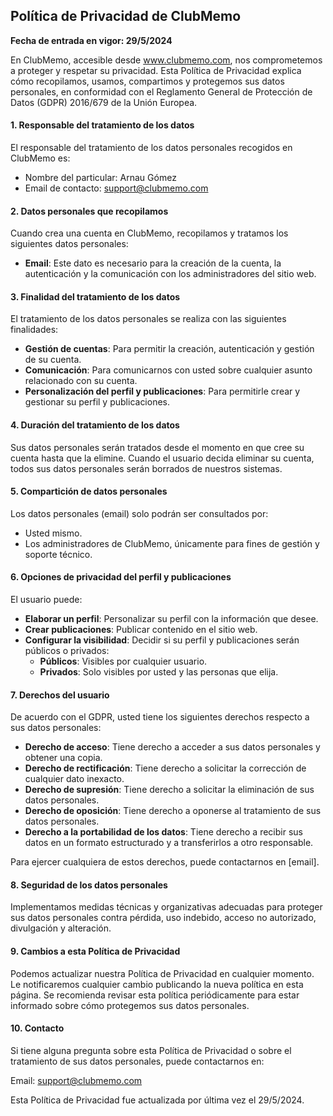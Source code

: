 ## Política de Privacidad de ClubMemo

**Fecha de entrada en vigor: 29/5/2024**

En ClubMemo, accesible desde www.clubmemo.com, nos comprometemos a proteger y respetar su privacidad. Esta Política de Privacidad explica cómo recopilamos, usamos, compartimos y protegemos sus datos personales, en conformidad con el Reglamento General de Protección de Datos (GDPR) 2016/679 de la Unión Europea.

#### 1. Responsable del tratamiento de los datos

El responsable del tratamiento de los datos personales recogidos en ClubMemo es:
- Nombre del particular: Arnau Gómez
- Email de contacto: support@clubmemo.com

#### 2. Datos personales que recopilamos

Cuando crea una cuenta en ClubMemo, recopilamos y tratamos los siguientes datos personales:
- **Email**: Este dato es necesario para la creación de la cuenta, la autenticación y la comunicación con los administradores del sitio web.

#### 3. Finalidad del tratamiento de los datos

El tratamiento de los datos personales se realiza con las siguientes finalidades:
- **Gestión de cuentas**: Para permitir la creación, autenticación y gestión de su cuenta.
- **Comunicación**: Para comunicarnos con usted sobre cualquier asunto relacionado con su cuenta.
- **Personalización del perfil y publicaciones**: Para permitirle crear y gestionar su perfil y publicaciones.

#### 4. Duración del tratamiento de los datos

Sus datos personales serán tratados desde el momento en que cree su cuenta hasta que la elimine. Cuando el usuario decida eliminar su cuenta, todos sus datos personales serán borrados de nuestros sistemas.

#### 5. Compartición de datos personales

Los datos personales (email) solo podrán ser consultados por:
- Usted mismo.
- Los administradores de ClubMemo, únicamente para fines de gestión y soporte técnico.

#### 6. Opciones de privacidad del perfil y publicaciones

El usuario puede:
- **Elaborar un perfil**: Personalizar su perfil con la información que desee.
- **Crear publicaciones**: Publicar contenido en el sitio web.
- **Configurar la visibilidad**: Decidir si su perfil y publicaciones serán públicos o privados:
  - **Públicos**: Visibles por cualquier usuario.
  - **Privados**: Solo visibles por usted y las personas que elija.

#### 7. Derechos del usuario

De acuerdo con el GDPR, usted tiene los siguientes derechos respecto a sus datos personales:
- **Derecho de acceso**: Tiene derecho a acceder a sus datos personales y obtener una copia.
- **Derecho de rectificación**: Tiene derecho a solicitar la corrección de cualquier dato inexacto.
- **Derecho de supresión**: Tiene derecho a solicitar la eliminación de sus datos personales.
- **Derecho de oposición**: Tiene derecho a oponerse al tratamiento de sus datos personales.
- **Derecho a la portabilidad de los datos**: Tiene derecho a recibir sus datos en un formato estructurado y a transferirlos a otro responsable.

Para ejercer cualquiera de estos derechos, puede contactarnos en [email].

#### 8. Seguridad de los datos personales

Implementamos medidas técnicas y organizativas adecuadas para proteger sus datos personales contra pérdida, uso indebido, acceso no autorizado, divulgación y alteración.

#### 9. Cambios a esta Política de Privacidad

Podemos actualizar nuestra Política de Privacidad en cualquier momento. Le notificaremos cualquier cambio publicando la nueva política en esta página. Se recomienda revisar esta política periódicamente para estar informado sobre cómo protegemos sus datos personales.

#### 10. Contacto

Si tiene alguna pregunta sobre esta Política de Privacidad o sobre el tratamiento de sus datos personales, puede contactarnos en:

Email: support@clubmemo.com

Esta Política de Privacidad fue actualizada por última vez el 29/5/2024.
